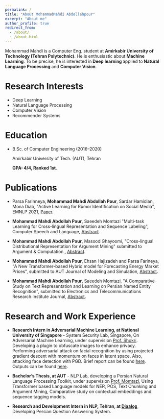```yaml
---
permalink: /
title: "About MohammadMahdi Abdollahpour"
excerpt: "About me"
author_profile: true
redirect_from:
  - /about/
  - /about.html
---
```


Mohammad Mahdi is a Computer Eng. student at <Strong>Amirkabir University of Technology (Tehran Polytechnic)</Strong>. He is enthusiastic about <Strong>Machine Learning</Strong>. To be precise, he is interested in<Strong> Deep learning </Strong>applied to<Strong> Natural Language Processing</Strong> and <Strong> Computer Vision</Strong>.  

Research Interests
======

* Deep Learning
* Natural Language Processing
* Computer Vision
* Recommender Systems




Education
======
- B.Sc. of Computer Engineering (2016–2020)

  Amirkabir University of Tech. (AUT), Tehran
  
   **GPA: 4/4, Ranked 1st**.

Publications 
======

- Parsa Farinneya, **Mohammad Mahdi Abdollah Pour**, Sardar Hamidian, Mona Diab, "Active Learning for Rumor Identification on Social Media", EMNLP 2021, [Paper](https://aclanthology.org/2021.findings-emnlp.387/).

- **Mohammad Mahdi Abdollah Pour**, Saeedeh Momtazi "Multi-task Learning for Cross-lingual Representation and Sequence Labeling", Computer Speech and Language, [Abstract](https://drive.google.com/file/d/1z7x0Btd5eYkRx-w5H2C5_f4gE4lFNwob/view).
 
- **Mohammad Mahdi Abdollah Pour**, Masood Ghayoomi, "Cross-lingual Distributional Representation for Argument Mining" submitted to Argument & Computation , [Abstract](https://drive.google.com/file/d/1mRtjDMRQWVsu2ULtCE0LtYWiD4VE4GPR/view?usp=sharing).

- **Mohammad Mahdi Abdollah Pour**, Ehsan Hajizadeh and Parsa Farineya, "A New Transformer-based Hybrid model for Forecasting Energy Market Prices", submitted to AUT Journal of Modeling and Simulation, [Abstract](https://drive.google.com/file/d/1EwD4R21XPcLWpt4SGSzU5ycRwz87Rx1i/view).

- **Mohammad Mahdi Abdollah Pour**, Saeedeh Momtazi, "A Comparative Study on Text Representation and Learning on Persian Named Entity Recognition", submitted to Electronics and Telecommunications Research Institute Journal, [Abstract](https://drive.google.com/file/d/18-vrbH6x6AK-GRuzuq_FxRRp3kbsgv7q/view).

<!-- - Parsa Kavehzadeh, **Mohammad Mahdi Abdollah Pour**, Saeedeh Momtazi, "A Comparative Study on Contextualized Embedding on Text Chunking", submitted to International Journal of Applied Linguistics, [Abstract](https://drive.google.com/file/d/1E2GzNGsa2DofIeziKv2nscYDas8_luUI/view). -->

<!-- - Parsa Kavehzadeh, **Mohammad Mahdi Abdollah Pour**, Saeedeh Momtazi, "A Transformer-based Approach for Persian Text Chunking" submitted to ACM Transactions on Asian and Low-Resource Language Information Processing (TALLIP), [Abstract](https://drive.google.com/file/d/1Sgy4lPOry6dvAmORil6rbk7Df-R50MDE/view). -->




Research and Work Experience 
======


- **Research Intern in Adversarial Machine Learning, at National University of Singapore** -
System Security Lab, Singapore, On Adversarial Machine Learning, under supervision [Prof. Shokri](https://www.comp.nus.edu.sg/~reza/).
Developing a plugin to obfuscate images to enhance privacy. Performing adversarial attack on facial recognition by
using projected gradient descent with momentum on faces in latent space. Also, attacking face detection with PGD.
Brief report can be found [here](https://github.com/mahdiabdollahpour/mahdiabdollahpour.github.io/blob/master/files/Internship_Report.pdf). Outputs can be found [here](https://github.com/mahdiabdollahpour/mahdiabdollahpour.github.io/blob/master/files/Face_Off_Report_compressed.pdf).

- **Bachelor’s Thesis, at AUT** - NLP Lab, developing a Persian Natural Language Processing Toolkit, under
supervision [Prof. Momtazi](https://ceit.aut.ac.ir/~momtazi/), Using Transformer based Language models for NER, POS, Text Chunking and
Argument Mining, Comparative study on contextual embeddings and sequence tagging models.

- **Research and Development Intern in NLP, Tehran, at [Diaalog](http://diaalog.ir/)**,
Developing Persian Question Answering System.

<!--
A data-driven personal website
======
Like many other Jekyll-based GitHub Pages templates, academicpages makes you separate the website's content from its form. The content & metadata of your website are in structured markdown files, while various other files constitute the theme, specifying how to transform that content & metadata into HTML pages. You keep these various markdown (.md), YAML (.yml), HTML, and CSS files in a public GitHub repository. Each time you commit and push an update to the repository, the [GitHub pages](https://pages.github.com/) service creates static HTML pages based on these files, which are hosted on GitHub's servers free of charge.

Many of the features of dynamic content management systems (like Wordpress) can be achieved in this fashion, using a fraction of the computational resources and with far less vulnerability to hacking and DDoSing. You can also modify the theme to your heart's content without touching the content of your site. If you get to a point where you've broken something in Jekyll/HTML/CSS beyond repair, your markdown files describing your talks, publications, etc. are safe. You can rollback the changes or even delete the repository and start over -- just be sure to save the markdown files! Finally, you can also write scripts that process the structured data on the site, such as [this one](https://github.com/academicpages/academicpages.github.io/blob/master/talkmap.ipynb) that analyzes metadata in pages about talks to display [a map of every location you've given a talk](https://academicpages.github.io/talkmap.html). -->
<!--
Getting started
======
1. Register a GitHub account if you don't have one and confirm your e-mail (required!)
1. Fork [this repository](https://github.com/academicpages/academicpages.github.io) by clicking the "fork" button in the top right.
1. Go to the repository's settings (rightmost item in the tabs that start with "Code", should be below "Unwatch"). Rename the repository "[your GitHub username].github.io", which will also be your website's URL.
1. Set site-wide configuration and create content & metadata (see below -- also see [this set of diffs](http://archive.is/3TPas) showing what files were changed to set up [an example site](https://getorg-testacct.github.io) for a user with the username "getorg-testacct")
1. Upload any files (like PDFs, .zip files, etc.) to the files/ directory. They will appear at https://[your GitHub username].github.io/files/example.pdf.  
1. Check status by going to the repository settings, in the "GitHub pages" section

Site-wide configuration
------
The main configuration file for the site is in the base directory in [_config.yml](https://github.com/academicpages/academicpages.github.io/blob/master/_config.yml), which defines the content in the sidebars and other site-wide features. You will need to replace the default variables with ones about yourself and your site's github repository. The configuration file for the top menu is in [_data/navigation.yml](https://github.com/academicpages/academicpages.github.io/blob/master/_data/navigation.yml). For example, if you don't have a portfolio or blog posts, you can remove those items from that navigation.yml file to remove them from the header.

Create content & metadata
------
For site content, there is one markdown file for each type of content, which are stored in directories like _publications, _talks, _posts, _teaching, or _pages. For example, each talk is a markdown file in the [_talks directory](https://github.com/academicpages/academicpages.github.io/tree/master/_talks). At the top of each markdown file is structured data in YAML about the talk, which the theme will parse to do lots of cool stuff. The same structured data about a talk is used to generate the list of talks on the [Talks page](https://academicpages.github.io/talks), each [individual page](https://academicpages.github.io/talks/2012-03-01-talk-1) for specific talks, the talks section for the [CV page](https://academicpages.github.io/cv), and the [map of places you've given a talk](https://academicpages.github.io/talkmap.html) (if you run this [python file](https://github.com/academicpages/academicpages.github.io/blob/master/talkmap.py) or [Jupyter notebook](https://github.com/academicpages/academicpages.github.io/blob/master/talkmap.ipynb), which creates the HTML for the map based on the contents of the _talks directory).

**Markdown generator**

I have also created [a set of Jupyter notebooks](https://github.com/academicpages/academicpages.github.io/tree/master/markdown_generator
) that converts a CSV containing structured data about talks or presentations into individual markdown files that will be properly formatted for the academicpages template. The sample CSVs in that directory are the ones I used to create my own personal website at stuartgeiger.com. My usual workflow is that I keep a spreadsheet of my publications and talks, then run the code in these notebooks to generate the markdown files, then commit and push them to the GitHub repository.

How to edit your site's GitHub repository
------
Many people use a git client to create files on their local computer and then push them to GitHub's servers. If you are not familiar with git, you can directly edit these configuration and markdown files directly in the github.com interface. Navigate to a file (like [this one](https://github.com/academicpages/academicpages.github.io/blob/master/_talks/2012-03-01-talk-1.md) and click the pencil icon in the top right of the content preview (to the right of the "Raw | Blame | History" buttons). You can delete a file by clicking the trashcan icon to the right of the pencil icon. You can also create new files or upload files by navigating to a directory and clicking the "Create new file" or "Upload files" buttons.

Example: editing a markdown file for a talk
![Editing a markdown file for a talk](/images/editing-talk.png)

For more info
------
More info about configuring academicpages can be found in [the guide](https://academicpages.github.io/markdown/). The [guides for the Minimal Mistakes theme](https://mmistakes.github.io/minimal-mistakes/docs/configuration/) (which this theme was forked from) might also be helpful. -->

